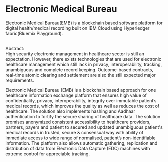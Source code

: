# Electronic Medical Bureau

Electronic Medical Bureau(EMB) is a blockchain based software platform for digital health/medical recording built on IBM Cloud using Hyperledger fabric(Bluemix Playground).<br> <br>

Abstract: <br>
High security electronic management in healthcare sector is still an expectation. However, there exists technologies that are used for electronic healthcare management which still lack in privacy, interoperability, tracking, unambiguous and complete record keeping. Outcome-based contracts, real-time atomic clearing and settlement are also the still expected major requirements.

Electronic Medical Bureau (EMB) is a blockchain based approach for one healthcare information exchange platform that ensures high value of confidentiality, privacy, interoperability, integrity over immutable patient’s medical records, which improves the quality as well as reduces the cost of healthcare. The solution also implements hashing and Aadhaar authentication to fortify the secure sharing of healthcare data. The solution promises anonymized consistent accessibility to healthcare providers, partners, payers and patient to secured and updated unambiguous patient's medical records in trusted, secure & consensual way with ability of immediate  access to wide range of normalised, patient’s non-identifiable information. The platform also allows automatic gathering, replication and distribution of data from Electronic Data Capture (EDC) machines with extreme control for appreciable tracking.
